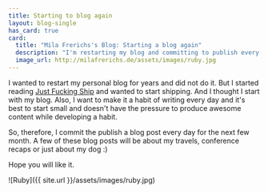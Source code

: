 ```yaml
---
title: Starting to blog again
layout: blog-single
has_card: true
card:
  title: "Mila Frerichs's Blog: Starting a blog again"
  description: "I'm restarting my blog and committing to publish every day"
  image_url: http://milafrerichs.de/assets/images/ruby.jpg
---
```

I wanted to restart my personal blog for years and did not do it.
But I started reading [Just Fucking Ship](http://justfuckingship.com) and wanted to start shipping. And I thought I start with my blog.
Also, I want to make it a habit of writing every day and it's best to start small and doesn't have the pressure to produce awesome content while developing a habit.

So, therefore, I commit the publish a blog post every day for the next few month.
A few of these blog posts will be about my travels, conference recaps or just about my dog :)

Hope you will like it.

![Ruby]({{ site.url }}/assets/images/ruby.jpg)
